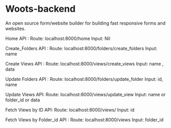 # Woots-backend
An open source form/website builder for building fast responsive forms and websites.

Home API :
  Route: localhost:8000/home
  Input: Nil

Create_Folders API : 
	Route:  localhost:8000/folders/create_folders
	Input: name 

Create Views API : 
 	Route: localhost:8000/views/create_views
	Input: name , data

Update Folders API :
	Route: localhost:8000/folders/update_folder
	Input: id, name

Update Views API:
	Route: localhost:8000/views/update_view
	Input:  name or folder_id or data

Fetch Views by ID API:
	Route: localhost:8000/views/
  Input: id

Fetch Views by Folder_id API : 
	Route: localhost:8000/views
	Input: folder_id



